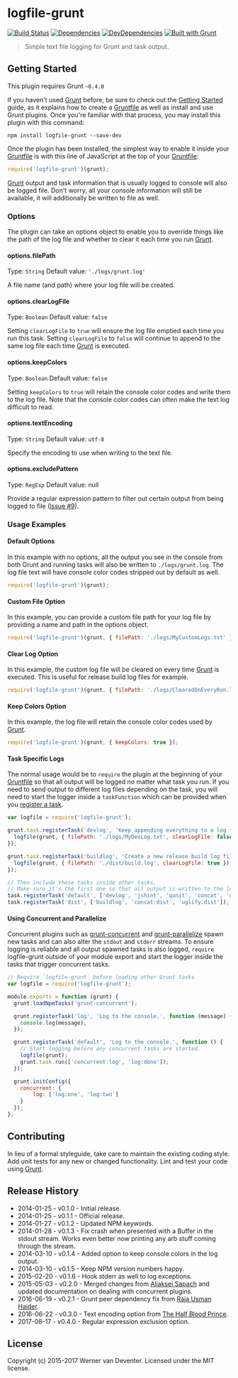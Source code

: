 # logfile-grunt

[![Build Status](https://travis-ci.org/brutaldev/logfile-grunt.png?branch=master)](https://travis-ci.org/brutaldev/logfile-grunt)
[![Dependencies](https://david-dm.org/brutaldev/logfile-grunt.png)](https://david-dm.org/brutaldev/logfile-grunt)
[![DevDependencies](https://david-dm.org/brutaldev/logfile-grunt/dev-status.png)](https://david-dm.org/brutaldev/logfile-grunt#info=devDependencies&view=table)
[![Built with Grunt](https://cdn.gruntjs.com/builtwith.png)](http://gruntjs.com/)


> Simple text file logging for Grunt and task output.

## Getting Started
This plugin requires Grunt `~0.4.0`

If you haven't used [Grunt](http://gruntjs.com/) before, be sure to check out the [Getting Started](http://gruntjs.com/getting-started) guide, as it explains how to create a [Gruntfile](http://gruntjs.com/sample-gruntfile) as well as install and use Grunt plugins. Once you're familiar with that process, you may install this plugin with this command:

```shell
npm install logfile-grunt --save-dev
```

Once the plugin has been installed, the simplest way to enable it inside your [Gruntfile](http://gruntjs.com/sample-gruntfile) is with this line of JavaScript at the top of your [Gruntfile](http://gruntjs.com/sample-gruntfile):

```js
require('logfile-grunt')(grunt);
```

[Grunt](http://gruntjs.com/) output and task information that is usually logged to console will also be logged file. Don't worry, all your console information will still be available, it will additionally be written to file as well.

### Options
The plugin can take an options object to enable you to override things like the path of the log file and whether to clear it each time you run [Grunt](http://gruntjs.com/).

#### options.filePath
Type: `String`
Default value: `'./logs/grunt.log'`

A file name (and path) where your log file will be created.

#### options.clearLogFile
Type: `Boolean`
Default value: `false`

Setting `clearLogFile` to `true` will ensure the log file emptied each time you run this task. Setting `clearLogFile` to `false` will continue to append to the same log file each time [Grunt](http://gruntjs.com/) is executed.

#### options.keepColors
Type: `Boolean`
Default value: `false`

Setting `keepColors` to `true` will retain the console color codes and write them to the log file. Note that the console color codes can often make the text log difficult to read.

#### options.textEncoding
Type: `String`
Default value: `utf-8`

Specify the encoding to use when writing to the text file.

#### options.excludePattern
Type: `RegExp`
Default value: null

Provide a regular expression pattern to filter out certain output from being logged to file ([Issue #9](https://github.com/brutaldev/logfile-grunt/issues/9)).

### Usage Examples

#### Default Options
In this example with no options, all the output you see in the console from both Grunt and running tasks will also be written to `./logs/grunt.log`. The log file text will have console color codes stripped out by default as well.

```js
require('logfile-grunt')(grunt);
```

#### Custom File Option
In this example, you can provide a custom file path for your log file by providing a name and path in the options object.

```js
require('logfile-grunt')(grunt, { filePath: './logs/MyCustomLogs.txt' });
```

#### Clear Log Option
In this example, the custom log file will be cleared on every time [Grunt](http://gruntjs.com/) is executed. This is useful for release build log files for example.

```js
require('logfile-grunt')(grunt, { filePath: './logs/ClearedOnEveryRun.log', clearLogFile: true });
```

#### Keep Colors Option
In this example, the log file will retain the console color codes used by [Grunt](http://gruntjs.com/).

```js
require('logfile-grunt')(grunt, { keepColors: true });
```

#### Task Specific Logs
The normal usage would be to `require` the plugin at the beginning of your [Gruntfile](http://gruntjs.com/sample-gruntfile) so that all output will be logged no matter what task you run. If you need to send output to different log files depending on the task, you will need to start the logger inside a `taskFunction` which can be provided when you [register a task](http://gruntjs.com/api/grunt.task#creating-tasks).

```js
var logfile = require('logfile-grunt');

grunt.task.registerTask('devlog', 'Keep appending everything to a log file.', function() {
  logfile(grunt, { filePath: './logs/MyDevLog.txt', clearLogFile: false });
});

grunt.task.registerTask('buildlog', 'Create a new release build log files on each run.', function() {
  logfile(grunt, { filePath: './dist/build.log', clearLogFile: true });
});

// Then include these tasks inside other tasks.
// Make sure it's the first one so that all output is written to the log file.
task.registerTask('default', ['devlog', 'jshint', 'qunit', 'concat', 'uglify']);
task.registerTask('dist', ['buildlog', 'concat:dist', 'uglify:dist']);
```

#### Using Concurrent and Parallelize
Concurrent plugins such as [grunt-concurrent](https://github.com/sindresorhus/grunt-concurrent) and [grunt-parallelize](https://github.com/teppeis/grunt-parallelize) spawn new tasks and can also alter the `stdout` and `stderr` streams. To ensure logging is reliable and all output spawned tasks is also logged, `require` logfile-grunt outside of your module export and start the logger inside the tasks that trigger concurrent tasks.

```js
// Require `logfile-grunt` before loading other Grunt tasks
var logfile = require('logfile-grunt');

module.exports = function (grunt) {
  grunt.loadNpmTasks('grunt-concurrent');

  grunt.registerTask('log', 'Log to the console.', function (message) {
    console.log(message);
  });

  grunt.registerTask('default', 'Log to the console.', function () {
    // Start logging before any concurrent tasks are started.
    logfile(grunt);
    grunt.task.run(['concurrent:log', 'log:done']);
  });

  grunt.initConfig({
    concurrent: {
        log: ['log:one', 'log:two']
    }
  });
};
```

## Contributing
In lieu of a formal styleguide, take care to maintain the existing coding style. Add unit tests for any new or changed functionality. Lint and test your code using [Grunt](http://gruntjs.com/).

## Release History
 * 2014-01-25  -  v0.1.0  -  Initial release.
 * 2014-01-25  -  v0.1.1  -  Official release.
 * 2014-01-27  -  v0.1.2  -  Updated NPM keywords.
 * 2014-01-28  -  v0.1.3  -  Fix crash when presented with a Buffer in the stdout stream. Works even better now printing any arb stuff coming through the stream.
 * 2014-03-10  -  v0.1.4  -  Added option to keep console colors in the log output.
 * 2014-03-10  -  v0.1.5  -  Keep NPM version numbers happy.
 * 2015-02-20  -  v0.1.6  -  Hook stderr as well to log exceptions.
 * 2015-05-03  -  v0.2.0  -  Merged changes from [Aliaksei Sapach](https://github.com/asapach) and updated documentation on dealing with concurrent plugins.
 * 2016-06-19  -  v0.2.1  -  Grunt peer dependency fix from [Raja Usman Haider](https://github.com/rajahu).
 * 2016-06-22  -  v0.3.0  -  Text encoding option from [The Half Blood Prince](https://github.com/tHBp).
 * 2017-08-17  -  v0.4.0  -  Regular expression exclusion option.

## License
Copyright (c) 2015-2017 Werner van Deventer. Licensed under the MIT license.
